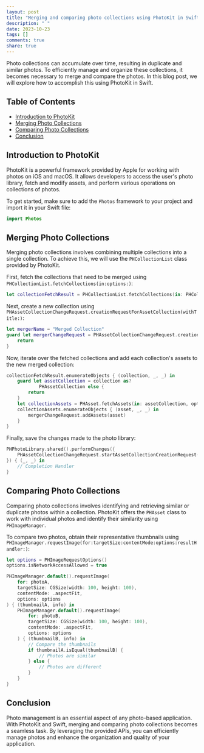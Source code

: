 ```yaml
---
layout: post
title: "Merging and comparing photo collections using PhotoKit in Swift"
description: " "
date: 2023-10-23
tags: []
comments: true
share: true
---
```


Photo collections can accumulate over time, resulting in duplicate and similar photos. To efficiently manage and organize these collections, it becomes necessary to merge and compare the photos. In this blog post, we will explore how to accomplish this using PhotoKit in Swift.

## Table of Contents
- [Introduction to PhotoKit](#introduction-to-photokit)
- [Merging Photo Collections](#merging-photo-collections)
- [Comparing Photo Collections](#comparing-photo-collections)
- [Conclusion](#conclusion)

## Introduction to PhotoKit<a name="introduction-to-photokit"></a>

PhotoKit is a powerful framework provided by Apple for working with photos on iOS and macOS. It allows developers to access the user's photo library, fetch and modify assets, and perform various operations on collections of photos.

To get started, make sure to add the `Photos` framework to your project and import it in your Swift file:

```swift
import Photos
```

## Merging Photo Collections<a name="merging-photo-collections"></a>

Merging photo collections involves combining multiple collections into a single collection. To achieve this, we will use the `PHCollectionList` class provided by PhotoKit.

First, fetch the collections that need to be merged using `PHCollectionList.fetchCollections(in:options:)`:

```swift
let collectionFetchResult = PHCollectionList.fetchCollections(in: PHCollectionListType.momentList, subtype: .momentListCluster, options: nil)
```

Next, create a new collection using `PHAssetCollectionChangeRequest.creationRequestForAssetCollection(withTitle:)`:

```swift
let mergerName = "Merged Collection"
guard let mergerChangeRequest = PHAssetCollectionChangeRequest.creationRequestForAssetCollection(withTitle: mergerName) else {
    return
}
```

Now, iterate over the fetched collections and add each collection's assets to the new merged collection:

```swift
collectionFetchResult.enumerateObjects { (collection, _, _) in
    guard let assetCollection = collection as?
            PHAssetCollection else {
        return
    }
    let collectionAssets = PHAsset.fetchAssets(in: assetCollection, options: nil)
    collectionAssets.enumerateObjects { (asset, _, _) in
        mergerChangeRequest.addAssets(asset)
    }
}
```

Finally, save the changes made to the photo library:

```swift
PHPhotoLibrary.shared().performChanges({
    PHAssetCollectionChangeRequest.startAssetCollectionCreationRequest(with: mergerChangeRequest.placeholderForCreatedAssetCollection!)
}) { (_, _) in
    // Completion Handler
}
```

## Comparing Photo Collections<a name="comparing-photo-collections"></a>

Comparing photo collections involves identifying and retrieving similar or duplicate photos within a collection. PhotoKit offers the `PHAsset` class to work with individual photos and identify their similarity using `PHImageManager`.

To compare two photos, obtain their representative thumbnails using `PHImageManager.requestImage(for:targetSize:contentMode:options:resultHandler:)`:

```swift
let options = PHImageRequestOptions()
options.isNetworkAccessAllowed = true

PHImageManager.default().requestImage(
    for: photoA,
    targetSize: CGSize(width: 100, height: 100),
    contentMode: .aspectFit,
    options: options
) { (thumbnailA, info) in
    PHImageManager.default().requestImage(
        for: photoB,
        targetSize: CGSize(width: 100, height: 100),
        contentMode: .aspectFit,
        options: options
    ) { (thumbnailB, info) in
        // Compare the thumbnails
        if thumbnailA.isEqual(thumbnailB) {
            // Photos are similar
        } else {
            // Photos are different
        }
    }
}
```

## Conclusion<a name="conclusion"></a>

Photo management is an essential aspect of any photo-based application. With PhotoKit and Swift, merging and comparing photo collections becomes a seamless task. By leveraging the provided APIs, you can efficiently manage photos and enhance the organization and quality of your application.